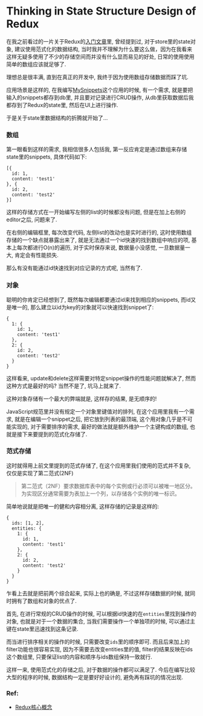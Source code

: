 # Thinking in State Structure Design of Redux

在我之前看过的一片关于Redux的[入门文章](http://www.jianshu.com/p/3334467e4b32)里, 曾经提到过, 对于store里的state对象, 建议使用范式化的数据结构, 当时我并不理解为什么要这么做，因为在我看来这样无疑多使用了不少的存储空间而并没有什么显而易见的好处, 日常的使用使用简单的数组应该就足够了.

理想总是很丰满, 直到在真正的开发中, 我终于因为使用数组存储数据而踩了坑.

应用场景是这样的, 在我编写[MySnippets](https://github.com/MrHuxu/MySnippets)这个应用的时候, 有一个需求, 就是要把输入的snippets都存到db里, 并且要对记录进行CRUD操作, 从db里获取数据后我都存到了Redux的state里, 然后在UI上进行操作.

于是关于state里数据结构的折腾就开始了...

### 数组

第一眼看到这样的需求, 我相信很多人包括我, 第一反应肯定是通过数组来存储state里的snippets, 具体代码如下: 

    [{
      id: 1,
      content: 'test1'
    }, {
      id: 2,
      content: 'test2'
    }]

这样的存储方式在一开始编写左侧的list的时候都没有问题, 但是在加上右侧的editor之后, 问题来了.

在右侧的编辑框里, 每次改变代码, 左侧list的改动也是实时进行的, 这时使用数组存储的一个缺点就暴露出来了, 就是无法通过一个id快速的找到数组中响应的项, 基本上每次都进行O(n)的遍历, 对于实时保存来说, 数据量小没感觉, 一旦数据量一大, 肯定会有性能损失.

那么有没有能通过id快速找到对应记录的方式呢, 当然有了.

### 对象

聪明的你肯定已经想到了, 既然每次编辑都要通过id来找到相应的snippets, 而id又是唯一的, 那么建立以id为key的对象就可以快速找到snippet了:

    {
      1: {
        id: 1,
        content: 'test1'
      },
      2: {
        id: 2,
        content: 'test2'
      }
    }

这样看来, update和delete这样需要对特定snippet操作的性能问题就解决了, 然而这种方式是最好的吗? 当然不是了, 坑马上就来了.

这种对象存储有一个最大的弊端就是, 这样存的结果, 是无顺序的!

JavaScript规范里并没有规定一个对象里键值对的排列, 在这个应用里我有一个需求, 就是在编辑一个snippet之后, 把它放到列表的最顶端, 这个用对象几乎是不可能实现的, 对于需要排序的需求, 最好的做法就是额外维护一个主键构成的数组, 也就是接下来要提到的范式化存储了.

### 范式存储

这时就得用上前文里提到的范式存储了, 在这个应用里我们使用的范式并不复杂, 仅仅是实现了第二范式(2NF)

> 第二范式（2NF）要求数据库表中的每个实例或行必须可以被唯一地区分。为实现区分通常需要为表加上一个列，以存储各个实例的唯一标识。

简单地说就是把唯一的健和内容相分离, 这样存储的记录是这样的:

    {
      ids: [1, 2],
      entities: {
        1: {
          id: 1,
          content: 'test1'
        },
        2: {
          id: 2,
          content: 'test2'
        }
      }
    }

乍看上去就是把前两个综合起来, 实际上也的确是, 不过这样存储数据的时候, 就同时拥有了数组和对象的优点了.

首先, 在进行常规的CRUD操作的时候, 可以根据id快速的在```entities```里找到操作的对象, 也就是对于一个数据的集合, 当我们需要操作一个单独项的时候, 可以通过主键在state里迅速找到这条记录.

而当进行排序相关的操作的时候, 只需要改变```ids```里的顺序即可. 而且后来加上的filter功能也很容易实现, 因为不需要去改变entities里的值, filter的结果反映在ids这个数组里, 只要保证list的内容和顺序与ids数组保持一致就行.

这样一来, 使用范式化的存储之后, 对于数据的操作都可以满足了. 今后在编写比较大型的程序的时候, 数据结构一定是要好好设计的, 避免再有踩坑的情况出现.

### Ref:

- [Redux核心概念](http://www.jianshu.com/p/3334467e4b32)
